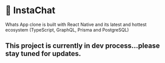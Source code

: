 # :speech_balloon: InstaChat

Whats App clone is built with React Native and its latest and hottest ecosystem (TypeScript, GraphQL, Prisma and PostgreSQL)

## This project is currently in dev process...please stay tuned for updates.
